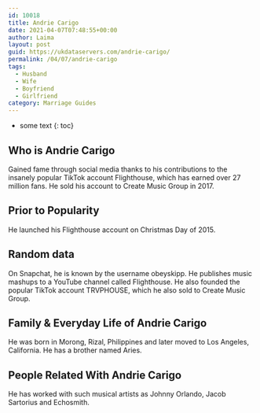 ```yaml
---
id: 10018
title: Andrie Carigo
date: 2021-04-07T07:48:55+00:00
author: Laima
layout: post
guid: https://ukdataservers.com/andrie-carigo/
permalink: /04/07/andrie-carigo
tags:
  - Husband
  - Wife
  - Boyfriend
  - Girlfriend
category: Marriage Guides
---
```


* some text
{: toc}


## Who is Andrie Carigo
                  
                  
                  
Gained fame through social media thanks to his contributions to the insanely popular TikTok account Flighthouse, which has earned over 27 million fans. He sold his account to Create Music Group in 2017. 
                  
              
            
              
            
                
                
                
## Prior to Popularity
                  
                  
                  
He launched his Flighthouse account on Christmas Day of 2015.
                  
              
            
              
            
                
                
                
## Random data
                  
                  
                  
On Snapchat, he is known by the username obeyskipp. He publishes music mashups to a YouTube channel called Flighthouse. He also founded the popular TikTok account TRVPHOUSE, which he also sold to Create Music Group. 
                  
              
            
              
            
                
                
                
## Family & Everyday Life of Andrie Carigo
                  
                  
                  
He was born in Morong, Rizal, Philippines and later moved to Los Angeles, California. He has a brother named Aries.
                  
              
            
              
            
                
                
                
## People Related With Andrie Carigo
                  
                  
                  
He has worked with such musical artists as Johnny Orlando, Jacob Sartorius and Echosmith.  
                  
              
            
              
            
                
              
            
              
              
            
            
              
            
          
          
          